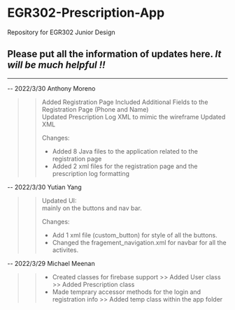 # EGR302-Prescription-App
Repository for EGR302 Junior Design  

## Please put all the information of updates here. ***It will be much helpful !!***

-------------------------------------
-- 2022/3/30 Anthony Moreno  

>>Added Registration Page
>>Included Additional Fields to the Registration Page (Phone and Name)  
>>Updated Prescription Log XML to mimic the wireframe
>>Updated XML
>>
>>Changes:  
>>* Added 8 Java files to the application related to the registration page
>>* Added 2 xml files for the registration page and the prescription log formatting  

-- 2022/3/30 Yutian Yang  

>>Updated UI:  
>>mainly on the buttons and nav bar.  
>>
>>Changes:  
>>* Add 1 xml file (custom_button) for style of all the buttons.  
>>* Changed the fragement_navigation.xml for navbar for all the activites.

-- 2022/3/29 Michael Meenan

>>* Created classes for firebase support
    >> Added User class
    >> Added Prescription class
>>* Made temprary accessor methods for the login and registration info
    >> Added temp class within the app folder
